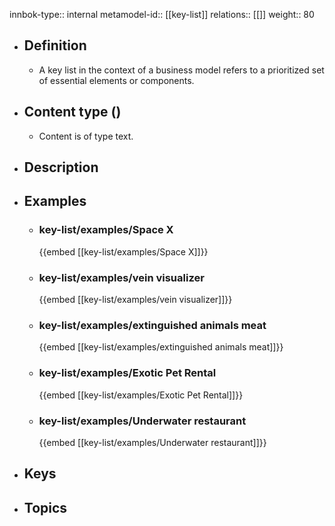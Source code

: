 innbok-type:: internal
metamodel-id:: [[key-list]]
relations:: [[]]
weight:: 80

- ## Definition
  - A key list in the context of a business model refers to a prioritized set of essential elements or components.
- ## Content type ()
  - Content is of type text.
  
- ## Description
- ## Examples
  - ### key-list/examples/Space X
    {{embed [[key-list/examples/Space X]]}}
  - ### key-list/examples/vein visualizer
    {{embed [[key-list/examples/vein visualizer]]}}
  - ### key-list/examples/extinguished animals meat
    {{embed [[key-list/examples/extinguished animals meat]]}}
  - ### key-list/examples/Exotic Pet Rental
    {{embed [[key-list/examples/Exotic Pet Rental]]}}
  - ### key-list/examples/Underwater restaurant
    {{embed [[key-list/examples/Underwater restaurant]]}}
  
- ## Keys
  
- ## Topics
  

